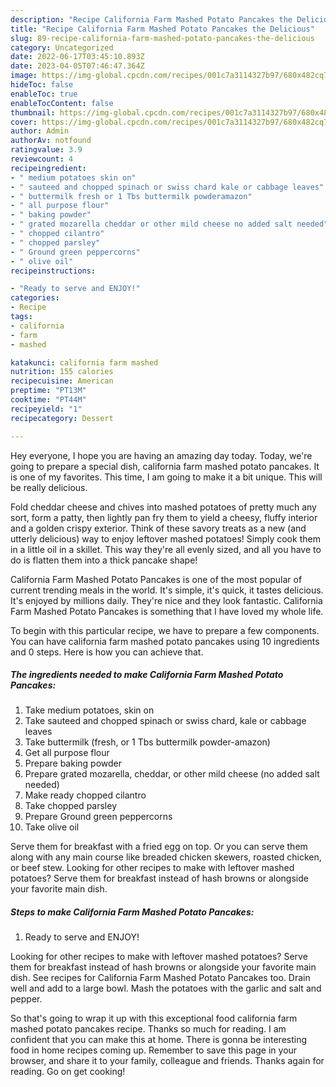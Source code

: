 ```yaml
---
description: "Recipe California Farm Mashed Potato Pancakes the Delicious"
title: "Recipe California Farm Mashed Potato Pancakes the Delicious"
slug: 89-recipe-california-farm-mashed-potato-pancakes-the-delicious
category: Uncategorized
date: 2022-06-17T03:45:10.893Z
date: 2023-04-05T07:46:47.364Z
image: https://img-global.cpcdn.com/recipes/001c7a3114327b97/680x482cq70/california-farm-mashed-potato-pancakes-recipe-main-photo.jpg
hideToc: false
enableToc: true
enableTocContent: false
thumbnail: https://img-global.cpcdn.com/recipes/001c7a3114327b97/680x482cq70/california-farm-mashed-potato-pancakes-recipe-main-photo.jpg
cover: https://img-global.cpcdn.com/recipes/001c7a3114327b97/680x482cq70/california-farm-mashed-potato-pancakes-recipe-main-photo.jpg
author: Admin
authorAv: notfound
ratingvalue: 3.9
reviewcount: 4
recipeingredient:
- " medium potatoes skin on"
- " sauteed and chopped spinach or swiss chard kale or cabbage leaves"
- " buttermilk fresh or 1 Tbs buttermilk powderamazon"
- " all purpose flour"
- " baking powder"
- " grated mozarella cheddar or other mild cheese no added salt needed"
- " chopped cilantro"
- " chopped parsley"
- " Ground green peppercorns"
- " olive oil"
recipeinstructions:

- "Ready to serve and ENJOY!"
categories:
- Recipe
tags:
- california
- farm
- mashed

katakunci: california farm mashed 
nutrition: 155 calories
recipecuisine: American
preptime: "PT13M"
cooktime: "PT44M"
recipeyield: "1"
recipecategory: Dessert

---
```



Hey everyone, I hope you are having an amazing day today. Today, we're going to prepare a special dish, california farm mashed potato pancakes. It is one of my favorites. This time, I am going to make it a bit unique. This will be really delicious.

Fold cheddar cheese and chives into mashed potatoes of pretty much any sort, form a patty, then lightly pan fry them to yield a cheesy, fluffy interior and a golden crispy exterior. Think of these savory treats as a new (and utterly delicious) way to enjoy leftover mashed potatoes! Simply cook them in a little oil in a skillet. This way they&#39;re all evenly sized, and all you have to do is flatten them into a thick pancake shape!

California Farm Mashed Potato Pancakes is one of the most popular of current trending meals in the world. It's simple, it's quick, it tastes delicious. It's enjoyed by millions daily. They're nice and they look fantastic. California Farm Mashed Potato Pancakes is something that I have loved my whole life.


To begin with this particular recipe, we have to prepare a few components. You can have california farm mashed potato pancakes using 10 ingredients and 0 steps. Here is how you can achieve that.

<!--inarticleads1-->

##### The ingredients needed to make California Farm Mashed Potato Pancakes:

1. Take  medium potatoes, skin on
1. Take  sauteed and chopped spinach or swiss chard, kale or cabbage leaves
1. Take  buttermilk (fresh, or 1 Tbs buttermilk powder-amazon)
1. Get  all purpose flour
1. Prepare  baking powder
1. Prepare  grated mozarella, cheddar, or other mild cheese (no added salt needed)
1. Make ready  chopped cilantro
1. Take  chopped parsley
1. Prepare  Ground green peppercorns
1. Take  olive oil


Serve them for breakfast with a fried egg on top. Or you can serve them along with any main course like breaded chicken skewers, roasted chicken, or beef stew. Looking for other recipes to make with leftover mashed potatoes? Serve them for breakfast instead of hash browns or alongside your favorite main dish. 

<!--inarticleads2-->

##### Steps to make California Farm Mashed Potato Pancakes:


1. Ready to serve and ENJOY!

Looking for other recipes to make with leftover mashed potatoes? Serve them for breakfast instead of hash browns or alongside your favorite main dish. See recipes for California Farm Mashed Potato Pancakes too. Drain well and add to a large bowl. Mash the potatoes with the garlic and salt and pepper. 

So that's going to wrap it up with this exceptional food california farm mashed potato pancakes recipe. Thanks so much for reading. I am confident that you can make this at home. There is gonna be interesting food in home recipes coming up. Remember to save this page in your browser, and share it to your family, colleague and friends. Thanks again for reading. Go on get cooking!
